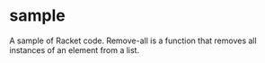 # sample
A sample of Racket code. 
Remove-all is a function that removes all instances of an element from a list. 
